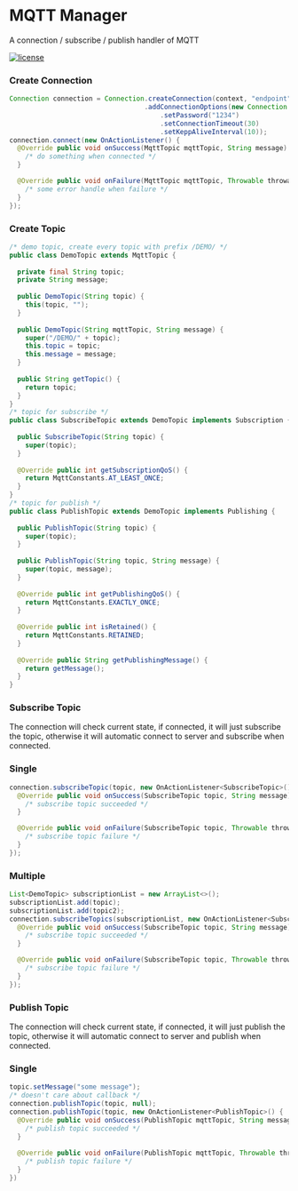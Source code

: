 # MQTT Manager
A connection / subscribe / publish handler of MQTT

[![license](https://img.shields.io/github/license/mashape/apistatus.svg)](https://github.com/GregoryHo/MqttManager/blob/master/LICENSE)

### Create Connection
```java
Connection connection = Connection.createConnection(context, "endpoint", "clientId")
                                  .addConnectionOptions(new Connection.ConnectOptionsBuilder().setUser("test")
                                      .setPassword("1234")
                                      .setConnectionTimeout(30)
                                      .setKeppAliveInterval(10));
connection.connect(new OnActionListener() {
  @Override public void onSuccess(MqttTopic mqttTopic, String message) {
    /* do something when connected */
  }

  @Override public void onFailure(MqttTopic mqttTopic, Throwable throwable) {
    /* some error handle when failure */
  }
});
````
### Create Topic
```java
/* demo topic, create every topic with prefix /DEMO/ */
public class DemoTopic extends MqttTopic {
  
  private final String topic;
  private String message;
  
  public DemoTopic(String topic) {
    this(topic, "");
  }
  
  public DemoTopic(String mqttTopic, String message) {
    super("/DEMO/" + topic);
    this.topic = topic;
    this.message = message;
  }
  
  public String getTopic() {
    return topic;
  }
}
/* topic for subscribe */
public class SubscribeTopic extends DemoTopic implements Subscription {
  
  public SubscribeTopic(String topic) {
    super(topic);
  }
  
  @Override public int getSubscriptionQoS() {
    return MqttConstants.AT_LEAST_ONCE;
  }
}
/* topic for publish */
public class PublishTopic extends DemoTopic implements Publishing {
  
  public PublishTopic(String topic) {
    super(topic);
  }
  
  public PublishTopic(String topic, String message) {
    super(topic, message);
  }
  
  @Override public int getPublishingQoS() {
    return MqttConstants.EXACTLY_ONCE;
  }
  
  @Override public int isRetained() {
    return MqttConstants.RETAINED;
  }
  
  @Override public String getPublishingMessage() {
    return getMessage();
  }
}
```
### Subscribe Topic
The connection will check current state,
if connected, it will just subscribe the topic,
otherwise it will automatic connect to server and subscribe when connected.
### Single
```java
connection.subscribeTopic(topic, new OnActionListener<SubscribeTopic>() {
  @Override public void onSuccess(SubscribeTopic topic, String message) {
    /* subscribe topic succeeded */
  }

  @Override public void onFailure(SubscribeTopic topic, Throwable throwable) {
    /* subscribe topic failure */
  }
});
```
### Multiple
```java
List<DemoTopic> subscriptionList = new ArrayList<>();
subscriptionList.add(topic);
subscriptionList.add(topic2);
connection.subscribeTopics(subscriptionList, new OnActionListener<SubscribeTopic>() {
  @Override public void onSuccess(SubscribeTopic topic, String message) {
    /* subscribe topic succeeded */
  }

  @Override public void onFailure(SubscribeTopic topic, Throwable throwable) {
    /* subscribe topic failure */
  }
});
```
### Publish Topic
The connection will check current state,
if connected, it will just publish the topic,
otherwise it will automatic connect to server and publish when connected.
### Single
```java
topic.setMessage("some message");
/* doesn't care about callback */
connection.publishTopic(topic, null);
connection.publishTopic(topic, new OnActionListener<PublishTopic>() {
  @Override public void onSuccess(PublishTopic mqttTopic, String message) {
    /* publish topic succeeded */
  }
                               
  @Override public void onFailure(PublishTopic mqttTopic, Throwable throwable) {
    /* publish topic failure */
  }
})
```

